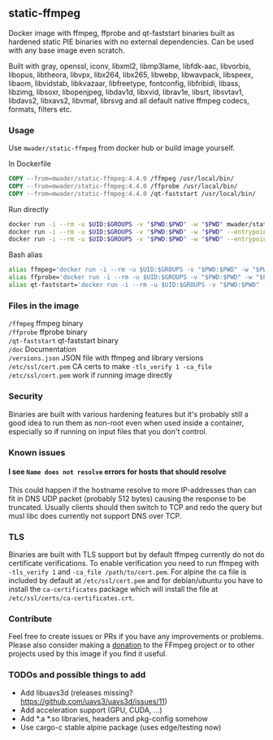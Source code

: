 ## static-ffmpeg

Docker image with ffmpeg, ffprobe and qt-faststart binaries built as hardened static PIE
binaries with no external dependencies. Can be used with any base image even
scratch.

Built with
gray,
openssl,
iconv,
libxml2,
libmp3lame,
libfdk-aac,
libvorbis,
libopus,
libtheora,
libvpx,
libx264,
libx265,
libwebp,
libwavpack,
libspeex,
libaom,
libvidstab,
libkvazaar,
libfreetype,
fontconfig,
libfribidi,
libass,
libzimg,
libsoxr,
libopenjpeg,
libdav1d,
libxvid,
librav1e,
libsrt,
libsvtav1,
libdavs2,
libxavs2,
libvmaf,
librsvg
and all default native ffmpeg codecs, formats, filters etc.

### Usage

Use `mwader/static-ffmpeg` from docker hub or build image yourself.

In Dockerfile
```Dockerfile
COPY --from=mwader/static-ffmpeg:4.4.0 /ffmpeg /usr/local/bin/
COPY --from=mwader/static-ffmpeg:4.4.0 /ffprobe /usr/local/bin/
COPY --from=mwader/static-ffmpeg:4.4.0 /qt-faststart /usr/local/bin/
```
Run directly
```sh
docker run -i --rm -u $UID:$GROUPS -v "$PWD:$PWD" -w "$PWD" mwader/static-ffmpeg:4.4.0 -i file.wav file.mp3
docker run -i --rm -u $UID:$GROUPS -v "$PWD:$PWD" -w "$PWD" --entrypoint=/ffprobe mwader/static-ffmpeg:4.4.0 -i file.wav
docker run -i --rm -u $UID:$GROUPS -v "$PWD:$PWD" -w "$PWD" --entrypoint=/qt-faststart mwader/static-ffmpeg:4.4.0 file.mov out.mov
```
Bash alias
```sh
alias ffmpeg='docker run -i --rm -u $UID:$GROUPS -v "$PWD:$PWD" -w "$PWD" mwader/static-ffmpeg:4.4.0'
alias ffprobe='docker run -i --rm -u $UID:$GROUPS -v "$PWD:$PWD" -w "$PWD" --entrypoint=/ffprobe mwader/static-ffmpeg:4.4.0'
alias qt-faststart='docker run -i --rm -u $UID:$GROUPS -v "$PWD:$PWD" -w "$PWD" --entrypoint=/qt-faststart mwader/static-ffmpeg:4.4.0'
```

### Files in the image
`/ffmpeg` ffmpeg binary  
`/ffprobe` ffprobe binary  
`/qt-faststart` qt-faststart binary  
`/doc` Documentation  
`/versions.json` JSON file with ffmpeg and library versions  
`/etc/ssl/cert.pem` CA certs to make `-tls_verify 1 -ca_file /etc/ssl/cert.pem` work if running image directly

### Security

Binaries are built with various hardening features but it's probably still a good idea to run
them as non-root even when used inside a container, especially so if running on input files
that you don't control.

### Known issues

#### I see `Name does not resolve` errors for hosts that should resolve

This could happen if the hostname resolve to more IP-addresses than can fit in DNS UDP packet
(probably 512 bytes) causing the response to be truncated. Usually clients should then switch
to TCP and redo the query but musl libc does currently not support DNS over TCP.

### TLS

Binaries are built with TLS support but by default ffmpeg currently do
not do certificate verifications. To enable verification you need to run
ffmpeg with `-tls_verify 1` and `-ca_file /path/to/cert.pem`. For alpine
the ca file is included by default at `/etc/ssl/cert.pem` and for debian/ubuntu
you have to install the `ca-certificates` package which will install the file at
`/etc/ssl/certs/ca-certificates.crt`.

### Contribute

Feel free to create issues or PRs if you have any improvements or problems.
Please also consider making a [donation](https://ffmpeg.org/donations.html) to
the FFmpeg project or to other projects used by this image if you find it useful.

### TODOs and possible things to add

* Add libuavs3d (releases missing? https://github.com/uavs3/uavs3d/issues/11)
* Add acceleration support (GPU, CUDA, ...)
* Add *.a *.so libraries, headers and pkg-config somehow
* Use cargo-c stable alpine package (uses edge/testing now)
